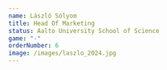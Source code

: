 ```yaml
---
name: László Sólyom
title: Head Of Marketing
status: Aalto University School of Science
game: "-"
orderNumber: 6
image: /images/laszlo_2024.jpg
---
```

